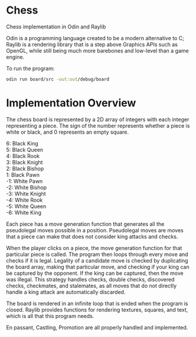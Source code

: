 # Chess

Chess implementation in Odin and Raylib

Odin is a programming language created to be a modern alternative to C; Raylib is a rendering library that is a step above Graphics APIs such as OpenGL, while still being much more barebones and low-level than a game engine.

To run the program:

```bash
odin run board/src -out:out/debug/board
```

# Implementation Overview

The chess board is represented by a 2D array of integers with each integer representing a piece. The sign of the number represents whether a piece is white or black, and 0 represents an empty square.

6: Black King \
5: Black Queen \
4: Black Rook \
3: Black Knight \
2: Black Bishop \
1: Black Pawn \
-1: White Pawn \
-2: White Bishop \
-3: White Knight \
-4: White Rook \
-5: White Queen \
-6: White King

Each piece has a move generation function that generates all the pseudolegal moves possible in a position. Pseudolegal moves are moves that a piece can make that does not consider king attacks and checks.

When the player clicks on a piece, the move generation function for that particular piece is called. The program then loops through every move and checks if it is legal. Legality of a candidate move is checked by duplicating the board array, making that particular move, and checking if your king can be captured by the opponent. If the king can be captured, then the move was illegal. This strategy handles checks, double checks, discovered checks, checkmates, and stalemates, as all moves that do not directly handle a king attack are automatically discarded.

The board is rendered in an infinite loop that is ended when the program is closed. Raylib provides functions for rendering textures, squares, and text, which is all that this program needs.

En passant, Castling, Promotion are all properly handled and implemented.

